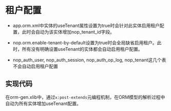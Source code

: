 # 租户配置


* app.orm.xml中实体的useTenant属性设置为true时会针对此实体启用租户配置，此时会自动为该实体增加nop_tenant_id字段。

* nop.orm.enable-tenant-by-default设置为true时会全局缺省启用租户。此时，所有没有明确设置useTenant的实体都会自动启用租户配置。

* nop_auth_user, nop_auth_session, nop_auth_op_log, nop_tenant这几个表不会自动启用租户配置

## 实现代码

在orm-gen.xlib中，通过`x:post-extends`元编程机制，在ORM模型的解析过程中自动为所有实体增加useTenant配置。

